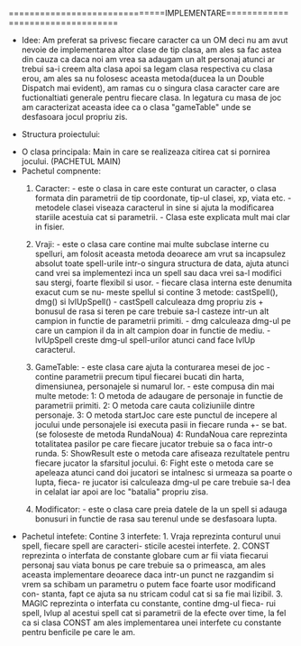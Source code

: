 ==============================IMPLEMENTARE=================================
* Idee: Am preferat sa privesc fiecare caracter ca un OM deci nu am avut
nevoie de implementarea altor clase de tip clasa, am ales sa fac astea din
cauza ca daca noi am vrea sa adaugam un alt personaj atunci ar trebui sa-i
creem alta clasa apoi sa legam clasa respectiva cu clasa erou, am ales sa 
nu folosesc aceasta metoda(ducea la un Double Dispatch mai evident), am 
ramas cu o singura clasa caracter care are fuctionaltiati generale pentru
fiecare clasa. In legatura cu masa de joc am caracterizat aceasta idee ca 
o clasa "gameTable" unde se desfasoara jocul propriu zis.

* Structura proiectului:
 - O clasa principala: Main in care se realizeaza citirea cat si pornirea
 jocului. (PACHETUL MAIN)
 - Pachetul compnente:
   1. Caracter: - este o clasa in care este conturat un caracter, o clasa 
   formata din parametrii de tip coordonate, tip-ul clasei, xp, viata etc.
                - metodele clasei viseaza caracterul in sine si ajuta la
   modificarea stariile acestuia cat si parametrii. 
                - Clasa este explicata mult mai clar in fisier.

   2. Vraji: - este o clasa care contine mai multe subclase interne cu 
   spelluri, am folosit aceasta metoda deoarece am vrut sa incapsulez 
   absolut toate spell-urile intr-o singura structura de data, ajuta
   atunci cand vrei sa implementezi inca un spell sau daca vrei sa-l 
   modifici sau stergi, foarte flexibil si usor.
             - fiecare clasa interna este denumita exacut cum se nu-
             meste spellul si contine 3 metode: castSpell(), dmg() si
             lvlUpSpell()
             - castSpell calculeaza dmg propriu zis + bonusul de rasa si
             teren pe care trebuie sa-l casteze intr-un alt campion in 
             functie de parametrii primiti.
             - dmg calculeaza dmg-ul pe care un campion il da in alt 
             campion doar in functie de mediu.
             - lvlUpSpell creste dmg-ul spell-urilor atunci cand face
             lvlUp caracterul.

    3. GameTable: - este clasa care ajuta la conturarea mesei de joc
                  - contine parametrii precum tipul fiecarei bucati din
                  harta, dimensiunea, personajele si numarul lor.
                  - este compusa din mai multe metode: 
                    1: O metoda de adaugare de personaje in functie de 
                    parametrii primiti.
                    2: O metoda care cauta coliziuniile dintre personaje.
                    3: O metoda startJoc care este punctul de incepere al
                    jocului unde personajele isi executa pasii in fiecare
                    runda +- se bat.(se foloseste de metoda RundaNoua)
                    4: RundaNoua care reprezinta totalitatea pasilor pe care
                    fiecare jucator trebuie sa o faca intr-o runda.
                    5: ShowResult este o metoda care afiseaza rezultatele 
                    pentru fiecare jucator la sfarsitul jocului.
                    6: Fight este o metoda care se apeleaza atunci cand doi
                    jucatori se intalnesc si urmeaza sa poarte o lupta, fieca-
                    re jucator isi calculeaza dmg-ul pe care trebuie sa-l dea 
                    in celalat iar apoi are loc "batalia" propriu zisa.

    4. Modificator: - este o clasa care preia datele de la un spell si adauga
                    bonusuri in functie de rasa sau terenul unde se desfasoara
                    lupta.
 - Pachetul intefete:
      Contine 3 interfete:
         1. Vraja reprezinta conturul unui spell, fiecare spell are caracteri-
         sticile acestei interfete.
         2. CONST reprezinta o interfata de constante globare cum ar fii viata
         fiecarui personaj sau viata bonus pe care trebuie sa o primeasca, am 
         ales aceasta implementare deoarece daca intr-un punct ne razgandim si
         vrem sa schibam un parametru o putem face foarte usor modificand con-
         stanta, fapt ce ajuta sa nu stricam codul cat si sa fie mai lizibil.
         3. MAGIC reprezinta o interfata cu constante, contine dmg-ul fieca-
         rui spell, lvlup al acestui spell cat si parametrii de la efecte
         over time, la fel ca si clasa CONST am ales implementarea unei 
         interfete cu constante pentru benficile pe care le am.


